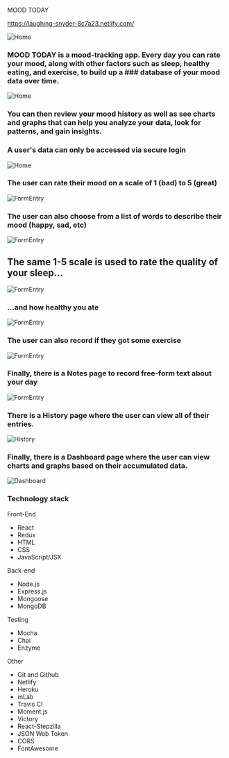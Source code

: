 MOOD TODAY

https://laughing-snyder-8c7a23.netlify.com/

![Home](screenshots/1home.png)





### MOOD TODAY is a mood-tracking app. Every day you can rate your mood, along with other factors such as sleep, healthy eating, and exercise, to build up a ### database of your mood data over time.

![Home](screenshots/2home.png)





### You can then review your mood history as well as see charts and graphs that can help you analyze your data, look for patterns, and gain insights.
### A user's data can only be accessed via secure login

![Home](screenshots/3home.png)





### The user can rate their mood on a scale of 1 (bad) to 5 (great)

![FormEntry](screenshots/4mood.png)





### The user can also choose from a list of words to describe their mood (happy, sad, etc)

![FormEntry](screenshots/5moodtypes.png)





## The same 1-5 scale is used to rate the quality of your sleep...

![FormEntry](screenshots/6sleep.png)





### ...and how healthy you ate

![FormEntry](screenshots/7eating.png)





### The user can also record if they got some exercise

![FormEntry](screenshots/8exercise.png)





### Finally, there is a Notes page to record free-form text about your day

![FormEntry](screenshots/9notes.png)





### There is a History page where the user can view all of their entries.

![History](screenshots/10history.png)





### Finally, there is a Dashboard page where the user can view charts and graphs based on their accumulated data.

![Dashboard](screenshots/11dashboard)






### Technology stack

Front-End
+ React
+ Redux
+ HTML
+ CSS
+ JavaScript/JSX

Back-end
+ Node.js
+ Express.js
+ Mongoose
+ MongoDB

Testing
+ Mocha
+ Chai
+ Enzyme

Other
+ Git and Github
+ Netlify
+ Heroku
+ mLab
+ Travis CI
+ Moment.js
+ Victory
+ React-Stepzilla
+ JSON Web Token
+ CORS
+ FontAwesome
